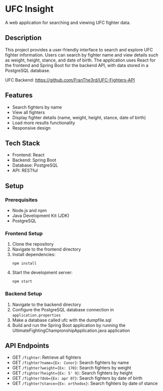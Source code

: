 
# UFC Insight

A web application for searching and viewing UFC fighter data.

## Description

This project provides a user-friendly interface to search and explore UFC fighter information. Users can search by fighter name and view details such as weight, height, stance, and date of birth. The application uses React for the frontend and Spring Boot for the backend API, with data stored in a PostgreSQL database.

UFC Backend: https://github.com/FranThe3rd/UFC-Fighters-API

## Features

- Search fighters by name
- View all fighters
- Display fighter details (name, weight, height, stance, date of birth)
- Load more results functionality
- Responsive design

## Tech Stack

- Frontend: React
- Backend: Spring Boot
- Database: PostgreSQL
- API: RESTful

## Setup

### Prerequisites

- Node.js and npm
- Java Development Kit (JDK)
- PostgreSQL

### Frontend Setup

1. Clone the repository
2. Navigate to the frontend directory
3. Install dependencies:
   ```
   npm install
   ```
4. Start the development server:
   ```
   npm start
   ```

### Backend Setup

1. Navigate to the backend directory
2. Configure the PostgreSQL database connection in `application.properties`
3. Make a database called ufc with the dumpfile.sql
4. Build and run the Spring Boot application by running the UltimateFightingChampionshipApplication.java application
   

## API Endpoints

- GET `/fighter`: Retrieve all fighters
- GET `/fighter?name={Ex: Conor}`: Search fighters by name
- GET `/fighter?weight={Ex: 170}`: Search fighters by weight
- GET `/fighter?height={Ex: 5' 9}`: Search fighters by height
- GET `/fighter?dob={Ex: apr 07}`: Search fighters by date of birth
- GET `/fighter?stance={Ex: orthodox}`: Search fighters by date of stance






